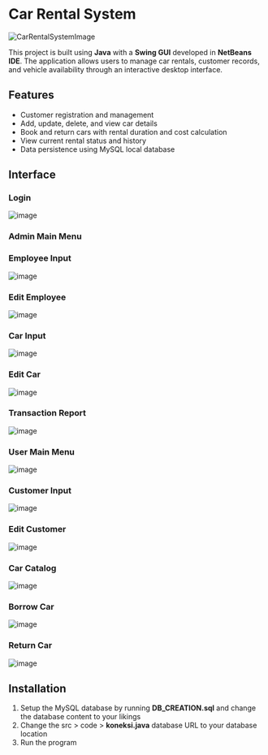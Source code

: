 # Car Rental System
![CarRentalSystemImage](https://github.com/user-attachments/assets/83d2c6af-7dfb-4e6a-924e-c96938892b9a)

This project is built using **Java** with a **Swing GUI** developed in **NetBeans IDE**.
The application allows users to manage car rentals, customer records, and vehicle availability through an interactive desktop interface.

## Features

- Customer registration and management  
- Add, update, delete, and view car details  
- Book and return cars with rental duration and cost calculation  
- View current rental status and history  
- Data persistence using MySQL local database

## Interface
### Login
![image](https://github.com/user-attachments/assets/a92d0770-a0f0-450a-9597-a7bd295d0e96)

### Admin Main Menu

### Employee Input
![image](https://github.com/user-attachments/assets/052c64bf-023d-4f49-b5a6-7cb33bb29290)

### Edit Employee
![image](https://github.com/user-attachments/assets/bae03528-f5db-4cb4-8e45-c0dcd2a427bd)

### Car Input
![image](https://github.com/user-attachments/assets/cf73d8af-a682-4e5e-8170-00c91b9bbce2)

### Edit Car
![image](https://github.com/user-attachments/assets/d60c203c-e991-4fd7-a57f-6bbd9f1c5870)

### Transaction Report
![image](https://github.com/user-attachments/assets/f30caa5b-7e5c-4e7b-b5fb-79f1bba6cef5)

### User Main Menu
![image](https://github.com/user-attachments/assets/8b17b210-5bde-4331-9061-e0cbe9a4872f)

### Customer Input
![image](https://github.com/user-attachments/assets/03105ede-cef2-4042-9f04-ca818a5e91d0)

### Edit Customer
![image](https://github.com/user-attachments/assets/946266a3-99f4-4821-9b97-abda130b5746)

### Car Catalog
![image](https://github.com/user-attachments/assets/2e16ec62-9398-41d0-8d72-86895f17beee)

### Borrow Car
![image](https://github.com/user-attachments/assets/ae04efdf-3431-4ad0-a9af-9932fd119725)

### Return Car
![image](https://github.com/user-attachments/assets/a0ffe4f0-21fb-4999-885a-53808fb7d006)

## Installation
1. Setup the MySQL database by running **DB_CREATION.sql** and change the database content to your likings
2. Change the src > code > **koneksi.java** database URL to your database location
3. Run the program
